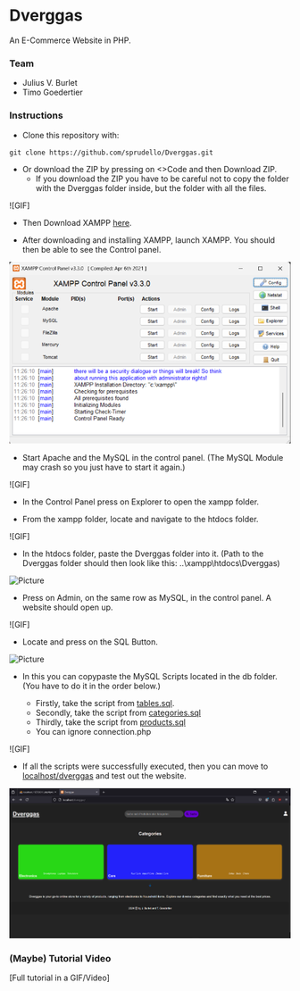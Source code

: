 # Dverggas
An E-Commerce Website in PHP.

### Team

- Julius V. Burlet
- Timo Goedertier

### Instructions

- Clone this repository with:

```
git clone https://github.com/sprudello/Dverggas.git
```

- Or download the ZIP by pressing on <>Code and then Download ZIP.
    - If you download the ZIP you have to be careful not to copy the folder with the Dverggas folder inside, but the folder with all the files.

![GIF]
  
- Then Download XAMPP [here](https://www.apachefriends.org/download.html).

- After downloading and installing XAMPP, launch XAMPP. You should then be able to see the Control panel.

![Picture](imgs/ControlPanel.png)

- Start Apache and the MySQL in the control panel. (The MySQL Module may crash so you just have to start it again.)

![GIF]

- In the Control Panel press on Explorer to open the xampp folder.

- From the xampp folder, locate and navigate to the htdocs folder.

![GIF]

- In the htdocs folder, paste the Dverggas folder into it. (Path to the Dverggas folder should then look like this: ..\xampp\htdocs\Dverggas)

![Picture](imgs/DverggasFolder.png.png)

- Press on Admin, on the same row as MySQL, in the control panel. A website should open up.

![GIF]

- Locate and press on the SQL Button.

![Picture](imgs/SQLPage.png.png)

- In this you can copypaste the MySQL Scripts located in the db folder. (You have to do it in the order below.)

    - Firstly, take the script from [tables.sql](https://github.com/sprudello/Dverggas/blob/main/db/tables.sql).
    - Secondly, take the script from [categories.sql](https://github.com/sprudello/Dverggas/blob/main/db/categories.sql)
    - Thirdly, take the script from [products.sql](https://github.com/sprudello/Dverggas/blob/main/db/products.sql)
    - You can ignore connection.php

![GIF]

- If all the scripts were successfully executed, then you can move to [localhost/dverggas](http://localhost/dverggas/) and test out the website.

![Picture](imgs/DverggasWebsite.png)


### (Maybe) Tutorial Video

[Full tutorial in a GIF/Video]